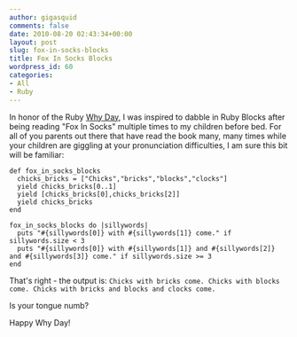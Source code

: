 ```yaml
---
author: gigasquid
comments: false
date: 2010-08-20 02:43:34+00:00
layout: post
slug: fox-in-socks-blocks
title: Fox In Socks Blocks
wordpress_id: 60
categories:
- All
- Ruby
---
```


In honor of the Ruby [Why Day](http://www.globalnerdy.com/2010/08/19/whyday-today-august-19th/), I was inspired to dabble in Ruby Blocks after being reading "Fox In Socks" multiple times to my children before bed.  For all of you parents out there that have read the book many, many times while your children are giggling at your pronunciation difficulties, I am sure this bit will be familiar:

    
    def fox_in_socks_blocks
      chicks_bricks = ["Chicks","bricks","blocks","clocks"]
      yield chicks_bricks[0..1]
      yield [chicks_bricks[0],chicks_bricks[2]]
      yield chicks_bricks
    end
    
    fox_in_socks_blocks do |sillywords|
      puts "#{sillywords[0]} with #{sillywords[1]} come." if sillywords.size < 3
      puts "#{sillywords[0]} with #{sillywords[1]} and #{sillywords[2]} and #{sillywords[3]} come." if sillywords.size >= 3
    end
    


That's right - the output is:
`
Chicks with bricks come.
Chicks with blocks come.
Chicks with bricks and blocks and clocks come.
`

Is your tongue numb?

Happy Why Day!
